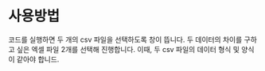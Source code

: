 # 사용방법
코드를 실행하면 두 개의 csv 파일을 선택하도록 창이 뜹니다. 두 데이터의 차이를 구하고 싶은 엑셀 파일 2개를 선택해 진행합니다.
이때, 두 csv 파일의 데이터 형식 및 양식이 같아야 합니드.
